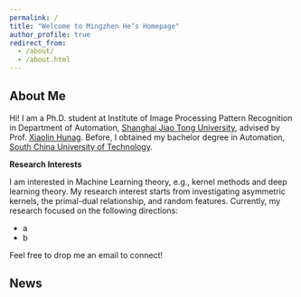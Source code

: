 ```yaml
---
permalink: /
title: "Welcome to Mingzhen He’s Homepage"
author_profile: true
redirect_from: 
  - /about/
  - /about.html
---
```

**About Me**
------
Hi! I am a Ph.D. student at Institute of Image Processing Pattern Recognition in Department of Automation, [Shanghai Jiao Tong University](https://en.sjtu.edu.cn/), advised by Prof. [Xiaolin Hunag](http://www.pami.sjtu.edu.cn/en/xiaolin). Before, I obtained my bachelor degree in Automation, [South China University of Technology](https://www.scut.edu.cn/en/).

**Research Interests**

I am interested in Machine Learning theory, e.g., kernel methods and deep learning theory.
My research interest starts from investigating asymmetric kernels, the primal-dual relationship, and random features. 
Currently, my research focused on the following directions:

- a
- b

Feel free to drop me an email to connect!

**News**
------
